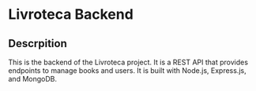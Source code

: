 # Livroteca Backend
## Descrpition
This is the backend of the Livroteca project. It is a REST API that provides endpoints to manage books and users. It is built with Node.js, Express.js, and MongoDB.
